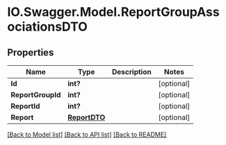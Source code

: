 # IO.Swagger.Model.ReportGroupAssociationsDTO
## Properties

Name | Type | Description | Notes
------------ | ------------- | ------------- | -------------
**Id** | **int?** |  | [optional] 
**ReportGroupId** | **int?** |  | [optional] 
**ReportId** | **int?** |  | [optional] 
**Report** | [**ReportDTO**](ReportDTO.md) |  | [optional] 

[[Back to Model list]](../README.md#documentation-for-models) [[Back to API list]](../README.md#documentation-for-api-endpoints) [[Back to README]](../README.md)

